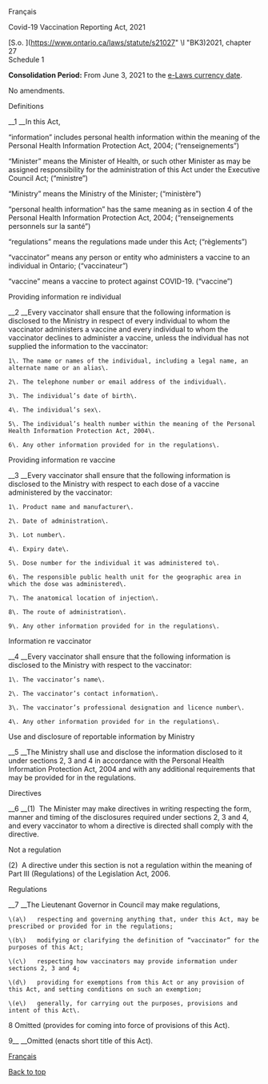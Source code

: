 [<a id="Top"></a>Français](http://www.ontario.ca/fr/lois/loi/21c27)

Covid\-19 Vaccination Reporting Act, 2021

[S\.o\. ](https://www.ontario.ca/laws/statute/s21027" \l "BK3)2021, chapter 27  
Schedule 1

__Consolidation Period:__ From June 3, 2021 to the [e\-Laws currency date](http://www.e-laws.gov.on.ca/navigation?file=currencyDates&lang=en)\.

No amendments\.

<a id="BK3"></a>Definitions

__1 __In this Act,

“information” includes personal health information within the meaning of the Personal Health Information Protection Act, 2004; \(“renseignements”\)

“Minister” means the Minister of Health, or such other Minister as may be assigned responsibility for the administration of this Act under the Executive Council Act; \(“ministre”\)

“Ministry” means the Ministry of the Minister; \(“ministère”\)

“personal health information” has the same meaning as in section 4 of the Personal Health Information Protection Act, 2004; \(“renseignements personnels sur la santé”\)

“regulations” means the regulations made under this Act; \(“règlements”\)

“vaccinator” means any person or entity who administers a vaccine to an individual in Ontario; \(“vaccinateur”\)

“vaccine” means a vaccine to protect against COVID\-19\. \(“vaccine”\)

Providing information re individual

__2 __Every vaccinator shall ensure that the following information is disclosed to the Ministry in respect of every individual to whom the vaccinator administers a vaccine and every individual to whom the vaccinator declines to administer a vaccine, unless the individual has not supplied the information to the vaccinator:

	1\.	The name or names of the individual, including a legal name, an alternate name or an alias\.

	2\.	The telephone number or email address of the individual\.

	3\.	The individual’s date of birth\.

	4\.	The individual’s sex\.

	5\.	The individual’s health number within the meaning of the Personal Health Information Protection Act, 2004\.

	6\.	Any other information provided for in the regulations\.

Providing information re vaccine

__3 __Every vaccinator shall ensure that the following information is disclosed to the Ministry with respect to each dose of a vaccine administered by the vaccinator:

	1\.	Product name and manufacturer\.

	2\.	Date of administration\.

	3\.	Lot number\.

	4\.	Expiry date\.

	5\.	Dose number for the individual it was administered to\.

	6\.	The responsible public health unit for the geographic area in which the dose was administered\.

	7\.	The anatomical location of injection\.

	8\.	The route of administration\.

	9\.	Any other information provided for in the regulations\.

Information re vaccinator

__4 __Every vaccinator shall ensure that the following information is disclosed to the Ministry with respect to the vaccinator:

	1\.	The vaccinator’s name\.

	2\.	The vaccinator’s contact information\.

	3\.	The vaccinator’s professional designation and licence number\.

	4\.	Any other information provided for in the regulations\.

Use and disclosure of reportable information by Ministry

__5 __The Ministry shall use and disclose the information disclosed to it under sections 2, 3 and 4 in accordance with the Personal Health Information Protection Act, 2004 and with any additional requirements that may be provided for in the regulations\.

Directives

__6 __\(1\)  The Minister may make directives in writing respecting the form, manner and timing of the disclosures required under sections 2, 3 and 4, and every vaccinator to whom a directive is directed shall comply with the directive\.

Not a regulation

\(2\)  A directive under this section is not a regulation within the meaning of Part III \(Regulations\) of the Legislation Act, 2006\.

Regulations

__7 __The Lieutenant Governor in Council may make regulations,

	\(a\)	respecting and governing anything that, under this Act, may be prescribed or provided for in the regulations;

	\(b\)	modifying or clarifying the definition of “vaccinator” for the purposes of this Act;

	\(c\)	respecting how vaccinators may provide information under sections 2, 3 and 4;

	\(d\)	providing for exemptions from this Act or any provision of this Act, and setting conditions on such an exemption;

	\(e\)	generally, for carrying out the purposes, provisions and intent of this Act\.

8 Omitted \(provides for coming into force of provisions of this Act\)\.

9__ __Omitted \(enacts short title of this Act\)\.

[Français](http://www.ontario.ca/fr/lois/loi/21c27)

[Back to top](#Top)

